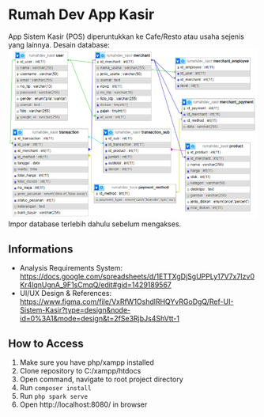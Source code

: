 # Rumah Dev App Kasir
App Sistem Kasir (POS) diperuntukkan ke Cafe/Resto atau usaha sejenis yang lainnya.
Desain database:
![Alt text](db-relation3.png)
<br>Impor database terlebih dahulu sebelum mengakses.

## Informations
- Analysis Requirements System:
https://docs.google.com/spreadsheets/d/1ETTXgDjSgUPPLy17V7x7Izv0Kr4lqnUgnA_9F1sCmqQ/edit#gid=1429189567
- UI/UX Design & References:
https://www.figma.com/file/VxRfW1OshdlRHQYvRGoDgQ/Ref-UI-Sistem-Kasir?type=design&node-id=0%3A1&mode=design&t=2fSe3RjbJs4ShVtt-1 

## How to Access
1. Make sure you have php/xampp installed
2. Clone repository to C:/xampp/htdocs
3. Open command, navigate to root project directory
4. Run `composer install`
5. Run `php spark serve`
6. Open http://localhost:8080/ in browser

